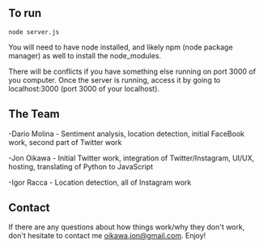 To run
-----------
`node server.js`

You will need to have node installed, and likely npm (node package manager) as well to install the node_modules.

There will be conflicts if you have something else running on port 3000 of you computer. Once the server is running, access it by going to localhost:3000 (port 3000 of your localhost).

The Team
----------
-Dario Molina - Sentiment analysis, location detection, initial FaceBook work, second part of Twitter work

-Jon Oikawa - Initial Twitter work, integration of Twitter/Instagram, UI/UX, hosting, translating of Python to JavaScript

-Igor Racca - Location detection, all of Instagram work

Contact
----------
If there are any questions about how things work/why they don't work, don't hesitate to contact me oikawa.jon@gmail.com. Enjoy!
